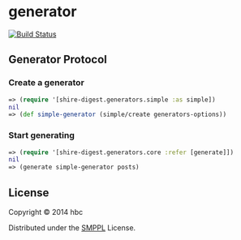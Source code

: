 # generator

[![Build Status](https://travis-ci.org/shire-digest/generator.svg?branch=master)](https://travis-ci.org/shire-digest/generator)

## Generator Protocol

### Create a generator

```clojure
=> (require '[shire-digest.generators.simple :as simple])
nil
=> (def simple-generator (simple/create generators-options))
```

### Start generating

```clojure
=> (require '[shire-digest.generators.core :refer [generate]])
nil
=> (generate simple-generator posts)
```

## License

Copyright © 2014 hbc

Distributed under the [SMPPL](https://github.com/xhacker/SMPPL/blob/master/SMPPL-Freeware.md) License.
